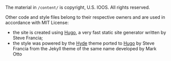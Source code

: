 The material in `/content/` is copyright, U.S. IOOS. All rights reserved.

Other code and style files belong to their respective owners and are used in accordance with MIT License:
 - the site is created using [Hugo](http://hugo.spf13.com/), a very fast static site generator written by Steve Francia;
 - the style was powered by the [Hyde](https://github.com/spf13/hyde) theme ported to [Hugo](http://hugo.spf13.com/) by Steve Francia from the Jekyll theme of the same name developed by Mark Otto 

